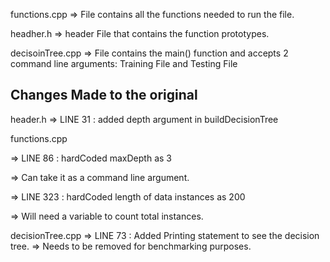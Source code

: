 functions.cpp => File contains all the functions needed to run the file. 

headher.h => header File that contains the function prototypes.

decisoinTree.cpp => File contains the main() function and accepts 2 command line arguments: Training File and Testing File


## Changes Made to the original

header.h => LINE 31 : added depth argument in buildDecisionTree

functions.cpp 

=> LINE 86 : hardCoded maxDepth as 3

=> Can take it as a command line argument.


=> LINE 323 : hardCoded length of data instances as 200

=> Will need a variable to count total instances.
              
decisionTree.cpp => LINE 73 : Added Printing statement to see the decision tree.
                 => Needs to be removed for benchmarking purposes.
